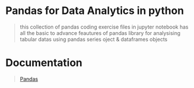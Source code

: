 # Pandas for Data Analytics in python
> this collection of pandas coding exercise files in jupyter notebook has all the basic to advance feautures of pandas library for analysising tabular datas using pandas series oject & dataframes objects

# Documentation

> [Pandas](https://pandas.pydata.org/)
